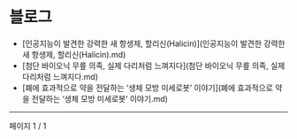 # 블로그

- [인공지능이 발견한 강력한 새 항생제, 할리신(Halicin)](인공지능이 발견한 강력한 새 항생제, 할리신(Halicin).md)
- [첨단 바이오닉 무릎 의족, 실제 다리처럼 느껴지다](첨단 바이오닉 무릎 의족, 실제 다리처럼 느껴지다.md)
- [폐에 효과적으로 약을 전달하는 ‘생체 모방 미세로봇’ 이야기](폐에 효과적으로 약을 전달하는 ‘생체 모방 미세로봇’ 이야기.md)

---
페이지 1 / 1